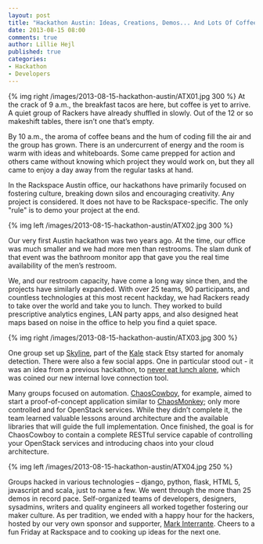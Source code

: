 ```yaml
---
layout: post
title: "Hackathon Austin: Ideas, Creations, Demos... And Lots Of Coffee"
date: 2013-08-15 08:00
comments: true
author: Lillie Hejl
published: true
categories: 
- Hackathon
- Developers
---
```

{% img right /images/2013-08-15-hackathon-austin/ATX01.jpg 300 %}
At the crack of 9 a.m., the breakfast tacos are here, but coffee is yet to arrive. A quiet group of Rackers have already shuffled in slowly. Out of the 12 or so makeshift tables, there isn’t one that’s empty.

By 10 a.m., the aroma of coffee beans and the hum of coding fill the air and the group has grown. There is an undercurrent of energy and the room is warm with ideas and whiteboards.  Some came prepped for action and others came without knowing which project they would work on, but they all came to enjoy a day away from the regular tasks at hand. <!--More-->

In the Rackspace Austin office, our hackathons have primarily focused on fostering culture, breaking down silos and encouraging creativity. Any project is considered. It does not have to be Rackspace-specific. The only "rule" is to demo your project at the end.

{% img left /images/2013-08-15-hackathon-austin/ATX02.jpg 300 %}

Our very first Austin hackathon was two years ago. At the time, our office was much smaller and we had more men than restrooms. The slam dunk of that event was the bathroom monitor app that gave you the real time availability of the men’s restroom. 

We, and our restroom capacity, have come a long way since then, and the projects have similarly expanded. With over 25 teams, 90 participants, and countless technologies at this most recent hackday, we had Rackers ready to take over the world and take you to lunch. They worked to build prescriptive analytics engines, LAN party apps, and also designed heat maps based on noise in the office to help you find a quiet space. 

{% img right /images/2013-08-15-hackathon-austin/ATX03.jpg 300 %}

One group set up [Skyline][1], part of the [Kale][2] stack Etsy started for anomaly detection. There were also a few social apps. One in particular stood out - it was an idea from a previous hackathon, to [never eat lunch alone][3], which was coined our new internal love connection tool. 

Many groups focused on automation. [ChaosCowboy][4], for example, aimed to start a proof-of-concept application similar to [ChaosMonkey][5]; only more controlled and for OpenStack services.  While they didn’t complete it, the team learned valuable lessons around architecture and the available libraries that will guide the full implementation.  Once finished, the goal is for ChaosCowboy to contain a complete RESTful service capable of controlling your OpenStack services and introducing chaos into your cloud architecture.

{% img left /images/2013-08-15-hackathon-austin/ATX04.jpg 250 %}

Groups hacked in various technologies – django, python, flask, HTML 5, javascript and scala, just to name a few. We went through the more than 25 demos in record pace. Self-organized teams of developers, designers, sysadmins, writers and quality engineers all worked together fostering our maker culture.  As per tradition, we ended with a happy hour for the hackers, hosted by our very own sponsor and supporter, [Mark Interrante][6]. Cheers to a fun Friday at Rackspace and to cooking up ideas for the next one. 

[1]: https://github.com/etsy/skyline
[2]: http://codeascraft.com/2013/06/11/introducing-kale/
[3]: http://amzn.com/0385512058
[4]: https://github.com/rackerlabs/ChaosCowboy
[5]: https://github.com/Netflix/SimianArmy
[6]: http://www.rackspace.com/information/leadership/minterrante/